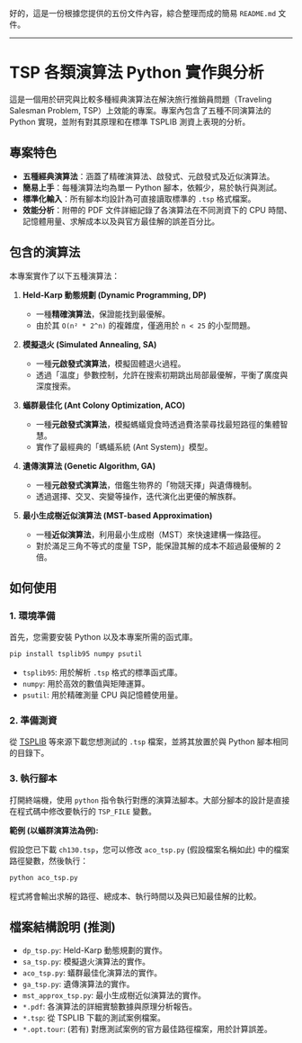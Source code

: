 好的，這是一份根據您提供的五份文件內容，綜合整理而成的簡易 `README.md` 文件。

---

# TSP 各類演算法 Python 實作與分析

這是一個用於研究與比較多種經典演算法在解決旅行推銷員問題（Traveling Salesman Problem, TSP）上效能的專案。專案內包含了五種不同演算法的 Python 實現，並附有對其原理和在標準 TSPLIB 測資上表現的分析。

## 專案特色

* **五種經典演算法**：涵蓋了精確演算法、啟發式、元啟發式及近似演算法。
* **簡易上手**：每種演算法均為單一 Python 腳本，依賴少，易於執行與測試。
* **標準化輸入**：所有腳本均設計為可直接讀取標準的 `.tsp` 格式檔案。
* **效能分析**：附帶的 PDF 文件詳細記錄了各演算法在不同測資下的 CPU 時間、記憶體用量、求解成本以及與官方最佳解的誤差百分比。

## 包含的演算法

本專案實作了以下五種演算法：

1.  **Held-Karp 動態規劃 (Dynamic Programming, DP)**
    * 一種**精確演算法**，保證能找到最優解。
    * 由於其 `O(n² * 2^n)` 的複雜度，僅適用於 `n < 25` 的小型問題。

2.  **模擬退火 (Simulated Annealing, SA)**
    * 一種**元啟發式演算法**，模擬固體退火過程。
    * 透過「溫度」參數控制，允許在搜索初期跳出局部最優解，平衡了廣度與深度搜索。

3.  **蟻群最佳化 (Ant Colony Optimization, ACO)**
    * 一種**元啟發式演算法**，模擬螞蟻覓食時透過費洛蒙尋找最短路徑的集體智慧。
    * 實作了最經典的「螞蟻系統 (Ant System)」模型。

4.  **遺傳演算法 (Genetic Algorithm, GA)**
    * 一種**元啟發式演算法**，借鑑生物界的「物競天擇」與遺傳機制。
    * 透過選擇、交叉、突變等操作，迭代演化出更優的解族群。

5.  **最小生成樹近似演算法 (MST-based Approximation)**
    * 一種**近似演算法**，利用最小生成樹（MST）來快速建構一條路徑。
    * 對於滿足三角不等式的度量 TSP，能保證其解的成本不超過最優解的 2 倍。

## 如何使用

### 1. 環境準備

首先，您需要安裝 Python 以及本專案所需的函式庫。

```bash
pip install tsplib95 numpy psutil
```

* `tsplib95`: 用於解析 `.tsp` 格式的標準函式庫。
* `numpy`: 用於高效的數值與矩陣運算。
* `psutil`: 用於精確測量 CPU 與記憶體使用量。

### 2. 準備測資

從 [TSPLIB](http://comopt.ifi.uni-heidelberg.de/software/TSPLIB95/tsp/) 等來源下載您想測試的 `.tsp` 檔案，並將其放置於與 Python 腳本相同的目錄下。

### 3. 執行腳本

打開終端機，使用 `python` 指令執行對應的演算法腳本。大部分腳本的設計是直接在程式碼中修改要執行的 `TSP_FILE` 變數。

**範例 (以蟻群演算法為例):**

假設您已下載 `ch130.tsp`，您可以修改 `aco_tsp.py` (假設檔案名稱如此) 中的檔案路徑變數，然後執行：

```bash
python aco_tsp.py
```

程式將會輸出求解的路徑、總成本、執行時間以及與已知最佳解的比較。

## 檔案結構說明 (推測)

* `dp_tsp.py`: Held-Karp 動態規劃的實作。
* `sa_tsp.py`: 模擬退火演算法的實作。
* `aco_tsp.py`: 蟻群最佳化演算法的實作。
* `ga_tsp.py`: 遺傳演算法的實作。
* `mst_approx_tsp.py`: 最小生成樹近似演算法的實作。
* `*.pdf`: 各演算法的詳細實驗數據與原理分析報告。
* `*.tsp`: 從 TSPLIB 下載的測試案例檔案。
* `*.opt.tour`: (若有) 對應測試案例的官方最佳路徑檔案，用於計算誤差。
